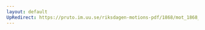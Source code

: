 ```yaml
---
layout: default
UpRedirect: https://pruto.im.uu.se/riksdagen-motions-pdf/1868/mot_1868__fk__78.pdf
---
```

